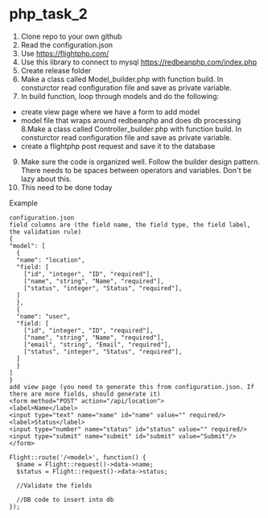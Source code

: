 # php_task_2

1. Clone repo to your own github
2. Read the configuration.json
3. Use https://flightphp.com/
4. Use this library to connect to mysql https://redbeanphp.com/index.php
5. Create release folder
6. Make a class called Model_builder.php with function build. In consturctor read configuration file and save as private variable.
7. In build function, loop through models and do the following:
- create view page where we have a form to add model
- model file that wraps around redbeanphp and does db processing
8.Make a class called Controller_builder.php with function build. In consturctor read configuration file and save as private variable.
- create a flightphp post request and save it to the database
9. Make sure the code is organized well. Follow the builder design pattern. There needs to be spaces between operators and variables. Don't be lazy about this.
10. This need to be done today

Example

```
configuration.json
field columns are (the field name, the field type, the field label, the validation rule)
{
"model": [
  {
  "name": "location",
  "field: [
    ["id", "integer", "ID", "required"],
    ["name", "string", "Name", "required"],
    ["status", "integer", "Status", "required"],
  ]
  },
  {
  "name": "user",
  "field: [
    ["id", "integer", "ID", "required"],
    ["name", "string", "Name", "required"],
    ["email", "string", "Email", "required"],
    ["status", "integer", "Status", "required"],
  ]
  }
]
}
add view page (you need to generate this from configuration.json. If there are more fields, should generate it)
<form method="POST" action="/api/location">
<label>Name</label>
<input type="text" name="name" id="name" value="" required/>
<label>Status</label>
<input type="number" name="status" id="status" value="" required/>
<input type="submit" name="submit" id="submit" value="Submit"/>
</form>

Flight::route('/<model>', function() {
  $name = Flight::request()->data->name;
  $status = Flight::request()->data->status;
  
  //Validate the fields
  
  //DB code to insert into db
});
```
